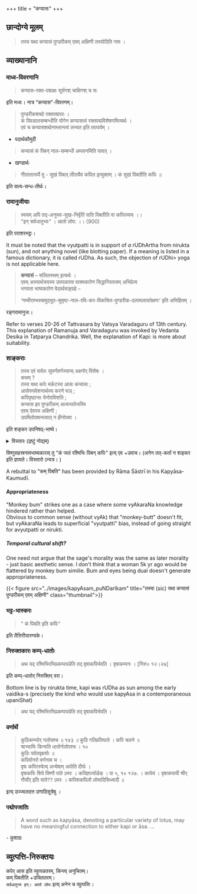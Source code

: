 +++
title = "कप्यासः"
+++

## छान्दोग्ये मूलम्
> तस्य यथा कप्यासं पुण्डरीकम् एवम् अक्षिणी तस्योदिति नाम ।


## व्याख्यानानि
### माध्व-विवरणानि

> कप्यास-रक्त-पद्माक्षः सूर्यगश् चाक्षिगश् च सः 

इति मध्वः। नात्र "कप्यास"-विवरणम्। 

> पुण्डरीकशब्दो रक्तपद्मपरः ।  
कं पिवन्नालसम्बन्धीति योगेन कप्यासत्वं रक्तपद्मविशेषणमित्यर्थः ।  
एवं च कप्यासशब्देनाम्लानत्वं लभ्यत इति तात्पर्यम् । 

- पदार्थकौमुदी

> कप्यासं कं पिबन् नाल-सम्बन्धी अम्लानमिति यावत् ।

- खण्डार्थः

>  गीतातात्पर्ये तु - सुखं पिबल् लीलयैव कपिल इत्युक्तम् । कं सुखं पिबतीति कपिः ॥ 

इति सत्य-सन्ध-तीर्थः। 


### रामानुजीयाः
> स्वयम् अपि तद्-अनुभव-सुख-निर्वृतिं पाति पिबतीति वा कपिरव्ययः ।।  
"इन् सर्वधातुभ्यः” । आतो लोप: ।।  (900)

इति पराशरभट्टः। 

It must be noted that the vyutpatti is in support of _a_ rUDhArtha from nirukta (sun), and not anything novel (like blotting paper). If a meaning is listed in a famous dictionary, it is called rUDha. As such, the objection of rUDhi> yoga is not applicable here.


> **कप्यासं** – सलिलस्थम् इत्यर्थः ।  
एवम् अस्यार्थत्रयस्य उपपन्नतया वाक्यकारेण सिद्धान्तितत्वम् अभिप्रेत्य  
भगवता भाष्यकारेण वेदार्थसङ्ग्रहे –  
> 
> ‘गम्भीराम्भस्समुद्भूत-सुमृष्ट-नाल-रवि-कर-विकसित-पुण्डरीक-दलामलायतेक्षणः’ इति अभिहितम् ।

रङ्गरामानुजः।

Refer to verses 20-26 of Tattvasara by Vatsya Varadaguru of 13th century. This explanation of Ramanuja and Varadaguru was invoked by Vedanta Desika in Tatparya Chandrika. Well, the explanation of Kapi: is more about suitability.



### शाङ्कराः
> तस्य एवं सर्वतः सुवर्णवर्णस्याप्य् अक्ष्णोर् विशेषः ।  
कथम् ?  
तस्य यथा कपेः मर्कटस्य आसः कप्यासः ;  
आसेरुपवेशनार्थस्य करणे घञ् ;  
कपिपृष्ठान्तः येनोपविशति ;  
कप्यास इव पुण्डरीकम् अत्यन्ततेजस्वि  
एवम् देवस्य अक्षिणी ;  
उपमितोपमानत्वात् न हीनोपमा ।  

इति शङ्कर उपनिषद्-भाष्ये। 

<details><summary>विस्तारः (द्रष्टुं नोद्यम्)</summary>

> How would a brahmajnAnI see a monkey's bum and a brahmakamal to be different that is the whole point even if he meant it that way 

इति केचिच्छाङ्कराः।  
This is not what shankara had in mind - if he did, he would have said - "Boss this is not hInopama - you see, there is no real difference between eyes and monkey bum ".  
Instead he said "this is not hinopama because it is upama of an upama".  
So, this essentially amounts to misrepresenting shankara's intent by shAnkaras. 😀

Also note that brahmajnAnI, just because he sees his AchArya and the monkey being the same thing, does not call his AchArya a monkey or vice versa.

यद् रामायणाद् उदाहरन्ति केचित् -

>  वराहरुधिराभेण शुचिना च सुगन्धिना  
अनुलिप्तं परार्ध्येन चन्दनेन परंतपम्

Surely, one sees the difference between comparing 
- red sandal paste to ~pig's~ boar's blood 
- God's eye to "monkey bum" lotus?
Further, note that वराह is used, not सूकर - grAmya-sUkara is amedhya, varAha is not - rather an avatAra of viShNu himself.
</details>




विष्णुसहस्रनामभाष्यकारस् तु "कं जलं रश्मिभिः पिबन् कपिः" इत्य् एव +उवाच। (अनेन तत्-कर्ता न शङ्कर इति ज्ञायते। विस्तारो ऽन्यत्र। )

A rebuttal to "कम् पिबति" has been provided by Rāma Śāstrī in his Kapyāsa-Kaumudī. 

#### Appropriateness
"Monkey bum" strikes one as a case where some vyAkaraNa knowledge hindered rather than helped.  
Obvious to common sense (without vyAk) that "monkey-butt" doesn't fit, but vyAkaraNa leads to superficial "vyutpatti" bias, instead of going straight for avyutpatti or nirukti.

##### Temporal cultural shift?
One need not argue that the sage's morality was the same as later morality - just basic aesthetic sense. I don't think that a woman 5k yr ago would be flattered by monkey bum similie. Bum and eyes being dual doesn't generate appropriateness.  

{{< figure src="../images/kapyAsam_puNDarIkam" title="तस्या (sic) यथा कप्यासं पुण्डरीकम् एवम् अक्षिणी" class="thumbnail">}}

### भट्ट-भास्करः
> " कं पिबति इति कपिः"

इति तैत्तिरीयारण्यके। 

### निरुक्तकारः कम्प्-धातोः 
> अथ यद् रश्मिभिरभिप्रकम्पयन्नेति तद् वृषाकपिर्भवति ।  वृषाकम्पनः । [निरु० १२।२७] 

इति कम्प्-धातोर् निरुक्तिर् वरा।  

Bottom line is by nirukta time, kapi was rUDha as sun among the early vaidika-s (precisely the kind who would use kapyAsa in a contemporaneous upaniShat) 

> अथ यद् रश्मिभिरभिप्रकम्पयन्नेति तद् वृषाकपिर्भवति । 

### वर्णार्थे

> कुठिकम्प्योर् नलोपश्च ॥ १४३ ॥
कुठि गतिप्रतिघाते । कपि चलने ॥  
श्राभ्यामिः किन्वति धातोर्नलोपश्च । १०  
कुठिः पर्वतवृक्षयोः ॥  
कपिर्वानरो वर्णनाम च ।  
वृषः कपिरस्येत्य् अन्येषाम् अपोति दीर्घः ।  
वृषाकपिः शिवे विष्णौ पांते ऽमरः । कपिज्ञात्योर्ढक् । पा ५, १० १२७. । कापेयं । वृषाकपायी श्रीर् गौर्योर् इति यांते?? ऽमरः । कपिशकपिलौ लोमादिसिध्मादी ॥


इत्य् उज्ज्वलदत्त उणादिसूत्रेषु । 

### पद्मोपजातिः
> A word such as kapyāsa, denoting a particular variety of lotus, may have no meaningful connection to either kapi or āsa. ... 

\- कुशाग्रः


## व्युत्पत्ति-निरुक्तयः

कपेर् आस इति व्युत्पन्नतरम्, किन्त्व् अनुचितम्।  
कम् पिबतीति +उचिततरम्।  
`सर्वधातुभ्य इन्। आतो लोपः` इत्य् अनेन च व्युत्पत्तिः। 


